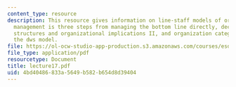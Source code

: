 ```yaml
---
content_type: resource
description: This resource gives information on line-staff models of organization,
  management is three steps from managing the bottom line directly, decision-making
  structures and organizational implications II, and organization categories from
  the dws model.
file: https://ol-ocw-studio-app-production.s3.amazonaws.com/courses/esd-342-advanced-system-architecture-spring-2006/4bd40486833a5649b582b654d8d39404_lecture17.pdf
file_type: application/pdf
resourcetype: Document
title: lecture17.pdf
uid: 4bd40486-833a-5649-b582-b654d8d39404
---
```

